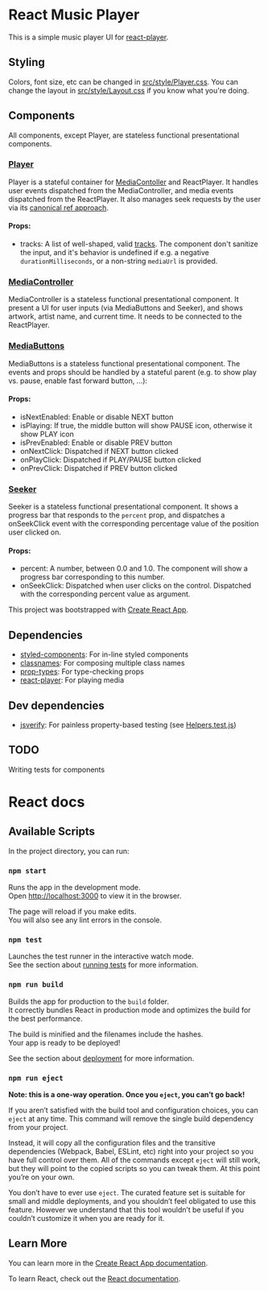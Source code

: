 # React Music Player

This is a simple music player UI for [react-player](https://www.npmjs.com/package/react-player).

## Styling
Colors, font size, etc can be changed in [src/style/Player.css](src/style/Player.css).
You can change the layout in [src/style/Layout.css](src/style/Layout.css) if you know what you're doing.

## Components
All components, except Player, are stateless functional presentational components.

### [Player](src/components/Player.js)
Player is a stateful container for [MediaContoller](src/components/MediaController.js) and ReactPlayer. It handles user events dispatched from the MediaController, and media events dispatched from the ReactPlayer. It also manages seek requests by the user via its [canonical ref approach](https://www.npmjs.com/package/react-player#instance-methods). 

#### Props:
* tracks: A list of well-shaped, valid [tracks](src/playlist.js). The component don't sanitize the input, and it's behavior is undefined if e.g. a negative `durationMilliseconds`, or a non-string `mediaUrl` is provided.

### [MediaController](src/components/MediaController.js)
MediaController is a stateless functional presentational component. It present a UI for user inputs (via MediaButtons and Seeker), and shows artwork, artist name, and current time. It needs to be connected to the ReactPlayer. 

### [MediaButtons](src/components/MediaButtons.js)
MediaButtons is a stateless functional presentational component. The events and props should be handled by a stateful parent (e.g. to show play vs. pause, enable fast forward button, ...):

#### Props:
* isNextEnabled: Enable or disable NEXT button
* isPlaying: If true, the middle button will show PAUSE icon, otherwise it show PLAY icon
* isPrevEnabled: Enable or disable PREV button
* onNextClick: Dispatched if NEXT button clicked
* onPlayClick: Dispatched if PLAY/PAUSE button clicked
* onPrevClick: Dispatched if PREV button clicked

### [Seeker](src/components/Seeker.js)
Seeker is a stateless functional presentational component. It shows a progress bar that responds to the `percent` prop, and dispatches a onSeekClick event with the corresponding percentage value of the position user clicked on.

#### Props:
* percent: A number, between 0.0 and 1.0. The component will show a progress bar corresponding to this number.
* onSeekClick: Dispatched when user clicks on the control. Dispatched with the corresponding percent value as argument.

This project was bootstrapped with [Create React App](https://github.com/facebook/create-react-app).

## Dependencies
* [styled-components](https://github.com/styled-components/styled-components): For in-line styled components
* [classnames](https://github.com/JedWatson/classnames): For composing multiple class names
* [prop-types](https://www.npmjs.com/package/prop-types): For type-checking props
* [react-player](https://www.npmjs.com/package/react-player): For playing media

## Dev dependencies
* [jsverify](https://github.com/jsverify/jsverify): For painless property-based testing (see [Helpers.test.js](src/Helpers.test.js))

## TODO
Writing tests for components

# React docs
## Available Scripts

In the project directory, you can run:

### `npm start`

Runs the app in the development mode.<br>
Open [http://localhost:3000](http://localhost:3000) to view it in the browser.

The page will reload if you make edits.<br>
You will also see any lint errors in the console.

### `npm test`

Launches the test runner in the interactive watch mode.<br>
See the section about [running tests](https://facebook.github.io/create-react-app/docs/running-tests) for more information.

### `npm run build`

Builds the app for production to the `build` folder.<br>
It correctly bundles React in production mode and optimizes the build for the best performance.

The build is minified and the filenames include the hashes.<br>
Your app is ready to be deployed!

See the section about [deployment](https://facebook.github.io/create-react-app/docs/deployment) for more information.

### `npm run eject`

**Note: this is a one-way operation. Once you `eject`, you can’t go back!**

If you aren’t satisfied with the build tool and configuration choices, you can `eject` at any time. This command will remove the single build dependency from your project.

Instead, it will copy all the configuration files and the transitive dependencies (Webpack, Babel, ESLint, etc) right into your project so you have full control over them. All of the commands except `eject` will still work, but they will point to the copied scripts so you can tweak them. At this point you’re on your own.

You don’t have to ever use `eject`. The curated feature set is suitable for small and middle deployments, and you shouldn’t feel obligated to use this feature. However we understand that this tool wouldn’t be useful if you couldn’t customize it when you are ready for it.

## Learn More

You can learn more in the [Create React App documentation](https://facebook.github.io/create-react-app/docs/getting-started).

To learn React, check out the [React documentation](https://reactjs.org/).
